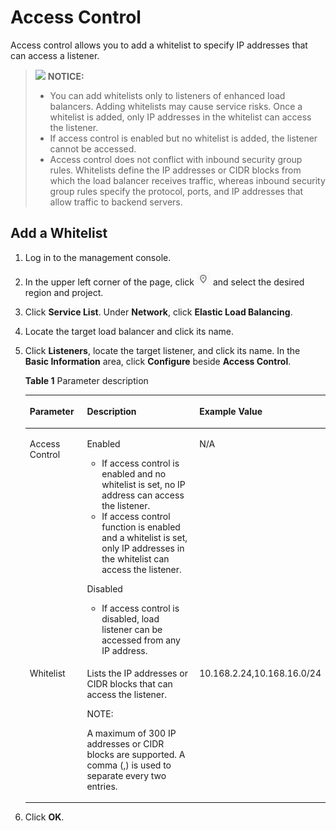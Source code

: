 # Access Control<a name="EN-US_TOPIC_0094005094"></a>

Access control allows you to add a whitelist to specify IP addresses that can access a listener.

>![](/images/icon-notice.gif) **NOTICE:**   
>-   You can add whitelists only to listeners of enhanced load balancers. Adding whitelists may cause service risks. Once a whitelist is added, only IP addresses in the whitelist can access the listener.  
>-   If access control is enabled but no whitelist is added, the listener cannot be accessed.  
>-   Access control does not conflict with inbound security group rules. Whitelists define the IP addresses or CIDR blocks from which the load balancer receives traffic, whereas inbound security group rules specify the protocol, ports, and IP addresses that allow traffic to backend servers.  

## Add a Whitelist<a name="section9017688174523"></a>

1.  Log in to the management console.
2.  In the upper left corner of the page, click  ![](figures/icon-region.png)  and select the desired region and project.
3.  Click  **Service List**. Under  **Network**, click  **Elastic Load Balancing**.

1.  Locate the target load balancer and click its name.
2.  Click  **Listeners**, locate the target listener, and click its name. In the  **Basic Information**  area, click  **Configure**  beside  **Access Control**.

    **Table  1**  Parameter description

    <a name="table3263104318541"></a>
    <table><thead align="left"><tr id="row6556870018541"><th class="cellrowborder" valign="top" width="21.000000000000004%" id="mcps1.2.4.1.1"><p id="p60775331862"><a name="p60775331862"></a><a name="p60775331862"></a><strong id="b842352706114331"><a name="b842352706114331"></a><a name="b842352706114331"></a>Parameter</strong></p>
    </th>
    <th class="cellrowborder" valign="top" width="58.00000000000001%" id="mcps1.2.4.1.2"><p id="p5449227018541"><a name="p5449227018541"></a><a name="p5449227018541"></a><strong id="b8423527061772"><a name="b8423527061772"></a><a name="b8423527061772"></a>Description</strong></p>
    </th>
    <th class="cellrowborder" valign="top" width="21.000000000000004%" id="mcps1.2.4.1.3"><p id="p5179777918541"><a name="p5179777918541"></a><a name="p5179777918541"></a><strong id="b842352706194150"><a name="b842352706194150"></a><a name="b842352706194150"></a>Example Value</strong></p>
    </th>
    </tr>
    </thead>
    <tbody><tr id="row6352683318541"><td class="cellrowborder" valign="top" width="21.000000000000004%" headers="mcps1.2.4.1.1 "><p id="p4539988218541"><a name="p4539988218541"></a><a name="p4539988218541"></a>Access Control</p>
    </td>
    <td class="cellrowborder" valign="top" width="58.00000000000001%" headers="mcps1.2.4.1.2 "><p id="p2634610118936"><a name="p2634610118936"></a><a name="p2634610118936"></a>Enabled</p>
    <a name="ul2943297718957"></a><a name="ul2943297718957"></a><ul id="ul2943297718957"><li>If access control is enabled and no whitelist is set, no IP address can access the listener.</li><li>If access control function is enabled and a whitelist is set, only IP addresses in the whitelist can access the listener.</li></ul>
    <p id="p5351183118541"><a name="p5351183118541"></a><a name="p5351183118541"></a>Disabled</p>
    <a name="ul42097092181052"></a><a name="ul42097092181052"></a><ul id="ul42097092181052"><li>If access control is disabled, load listener can be accessed from any IP address.</li></ul>
    </td>
    <td class="cellrowborder" valign="top" width="21.000000000000004%" headers="mcps1.2.4.1.3 "><p id="p3949107318541"><a name="p3949107318541"></a><a name="p3949107318541"></a>N/A</p>
    </td>
    </tr>
    <tr id="row1987534018541"><td class="cellrowborder" valign="top" width="21.000000000000004%" headers="mcps1.2.4.1.1 "><p id="p6639869918541"><a name="p6639869918541"></a><a name="p6639869918541"></a>Whitelist</p>
    </td>
    <td class="cellrowborder" valign="top" width="58.00000000000001%" headers="mcps1.2.4.1.2 "><p id="p39771091184017"><a name="p39771091184017"></a><a name="p39771091184017"></a>Lists the IP addresses or CIDR blocks that can access the listener.</p>
    <div class="note" id="note1238160118401"><a name="note1238160118401"></a><a name="note1238160118401"></a><span class="notetitle"> NOTE: </span><div class="notebody"><p id="p58558164184037"><a name="p58558164184037"></a><a name="p58558164184037"></a>A maximum of 300 IP addresses or CIDR blocks are supported. A comma (,) is used to separate every two entries.</p>
    </div></div>
    </td>
    <td class="cellrowborder" valign="top" width="21.000000000000004%" headers="mcps1.2.4.1.3 "><p id="p3823315618541"><a name="p3823315618541"></a><a name="p3823315618541"></a>10.168.2.24,10.168.16.0/24</p>
    </td>
    </tr>
    </tbody>
    </table>

3.  Click  **OK**.

